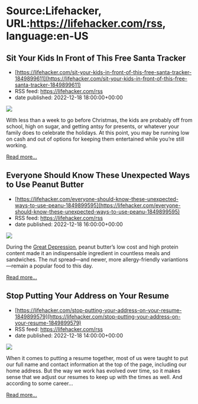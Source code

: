 # Source:Lifehacker, URL:https://lifehacker.com/rss, language:en-US

## Sit Your Kids In Front of This Free Santa Tracker
 - [https://lifehacker.com/sit-your-kids-in-front-of-this-free-santa-tracker-1849899611](https://lifehacker.com/sit-your-kids-in-front-of-this-free-santa-tracker-1849899611)
 - RSS feed: https://lifehacker.com/rss
 - date published: 2022-12-18 18:00:00+00:00

<img src="https://i.kinja-img.com/gawker-media/image/upload/s--eaRdAAeD--/c_fit,fl_progressive,q_80,w_636/ac869a853160471ac9bb7932b9659407.png" /><p>With less than a week to go before Christmas, the kids are probably off from school, high on sugar, and getting antsy for presents, or whatever your family does to celebrate the holidays. At this point, you may be running low on cash and out of options for keeping them entertained while you’re still working.</p><p><a href="https://lifehacker.com/sit-your-kids-in-front-of-this-free-santa-tracker-1849899611">Read more...</a></p>

## Everyone Should Know These Unexpected Ways to Use Peanut Butter
 - [https://lifehacker.com/everyone-should-know-these-unexpected-ways-to-use-peanu-1849899595](https://lifehacker.com/everyone-should-know-these-unexpected-ways-to-use-peanu-1849899595)
 - RSS feed: https://lifehacker.com/rss
 - date published: 2022-12-18 16:00:00+00:00

<img src="https://i.kinja-img.com/gawker-media/image/upload/s--sXICg_IF--/c_fit,fl_progressive,q_80,w_636/5d4bccee3526a836422c20c668705623.jpg" /><p>During the <a href="https://psmag.com/social-justice/american-peanut-butter-73234" rel="noopener noreferrer" target="_blank">Great Depression</a>, peanut butter’s low cost and high protein content made it an indispensable ingredient in countless meals and sandwiches. The nut spread—and newer, more allergy-friendly variantions—remain a popular food to this day.</p><p><a href="https://lifehacker.com/everyone-should-know-these-unexpected-ways-to-use-peanu-1849899595">Read more...</a></p>

## Stop Putting Your Address on Your Resume
 - [https://lifehacker.com/stop-putting-your-address-on-your-resume-1849899579](https://lifehacker.com/stop-putting-your-address-on-your-resume-1849899579)
 - RSS feed: https://lifehacker.com/rss
 - date published: 2022-12-18 14:00:00+00:00

<img src="https://i.kinja-img.com/gawker-media/image/upload/s--lHweC-go--/c_fit,fl_progressive,q_80,w_636/29d3f601a8ad32490afd85a8c4828f56.jpg" /><p>When it comes to putting a resume together, most of us were taught to put our full name and contact information at the top of the page, including our home address. But  the way we work has evolved over time, so it makes sense that we adjust our resumes to keep up with the times as well. And according to some career…</p><p><a href="https://lifehacker.com/stop-putting-your-address-on-your-resume-1849899579">Read more...</a></p>

